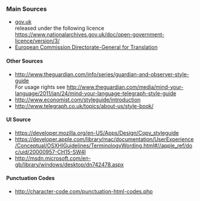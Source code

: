### Main Sources 
* [gov.uk](https://www.gov.uk/guidance/style-guide/a-to-z-of-gov-uk-style)  
released under the following licence https://www.nationalarchives.gov.uk/doc/open-government-licence/version/3/
* [European Commission Directorate-General for Translation](http://ec.europa.eu/translation/english/guidelines/documents/styleguide_english_dgt_en.pdf)  

#### Other Sources
* http://www.theguardian.com/info/series/guardian-and-observer-style-guide  
For usage rights see http://www.theguardian.com/media/mind-your-language/2011/jan/24/mind-your-language-telegraph-style-guide 
* http://www.economist.com/styleguide/introduction
* http://www.telegraph.co.uk/topics/about-us/style-book/

#### UI Source 
* https://developer.mozilla.org/en-US/Apps/Design/Copy_styleguide
* https://developer.apple.com/library/mac/documentation/UserExperience/Conceptual/OSXHIGuidelines/TerminologyWording.html#//apple_ref/doc/uid/20000957-CH15-SW4I
* http://msdn.microsoft.com/en-gb/library/windows/desktop/dn742478.aspx

#### Punctuation Codes
* http://character-code.com/punctuation-html-codes.php
